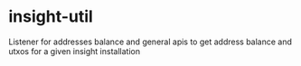 # insight-util
Listener for addresses balance and general apis to get address balance and utxos for a given insight installation
